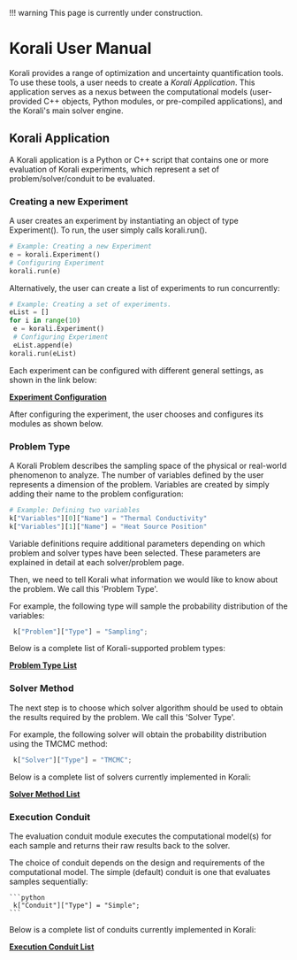 !!! warning
    This page is currently under construction.

# Korali User Manual

Korali provides a range of optimization and uncertainty quantification tools. To use these tools, a user needs to create a *Korali Application*. This application serves as a nexus between the computational models (user-provided C++ objects, Python modules, or pre-compiled applications), and the Korali's main solver engine.

## Korali Application

A Korali application is a Python or C++ script that contains one or more evaluation of Korali experiments, which represent a set of problem/solver/conduit to be evaluated. 


### Creating a new Experiment

A user creates an experiment by instantiating an object of type Experiment(). To run, the user simply calls korali.run().

```python
# Example: Creating a new Experiment
e = korali.Experiment()
# Configuring Experiment
korali.run(e)
```

Alternatively, the user can create a list of experiments to run concurrently:

```python
# Example: Creating a set of experiments.
eList = []
for i in range(10)
 e = korali.Experiment()
 # Configuring Experiment
 eList.append(e)
korali.run(eList) 
```

Each experiment can be configured with different general settings, as shown in the link below:

[**Experiment Configuration**](experiment) 

After configuring the experiment, the user chooses and configures its modules as shown below.

### Problem Type

A Korali Problem describes the sampling space of the physical or real-world phenomenon to analyze. The number of variables defined by the user represents a dimension of the problem. Variables are created by simply adding their name to the problem configuration:

```python
# Example: Defining two variables
k["Variables"][0]["Name"] = "Thermal Conductivity"
k["Variables"][1]["Name"] = "Heat Source Position"
```

Variable definitions require additional parameters depending on which problem and solver types have been selected. These parameters are explained in detail at each solver/problem page.

Then, we need to tell Korali what information we would like to know about the problem. We call this 'Problem Type'. 

For example, the following type will sample the probability distribution of the variables: 

  ```python
   k["Problem"]["Type"] = "Sampling";
  ```

Below is a complete list of Korali-supported problem types:

[**Problem Type List**](problem)

### Solver Method

The next step is to choose which solver algorithm should be used to obtain the results required by the problem. We call this 'Solver Type'. 

For example, the following solver will obtain the probability distribution using the TMCMC method: 

  ```python
   k["Solver"]["Type"] = "TMCMC";
  ```

Below is a complete list of solvers currently implemented in Korali:

[**Solver Method List**](solver)

### Execution Conduit

The evaluation conduit module executes the computational model(s) for each sample and returns their raw results back to the solver. 

The choice of conduit depends on the design and requirements of the computational model. The simple (default) conduit is one that evaluates samples sequentially:

	```python
	 k["Conduit"]["Type"] = "Simple";
	```
Below is a complete list of conduits currently implemented in Korali:

[**Execution Conduit List**](solver)

